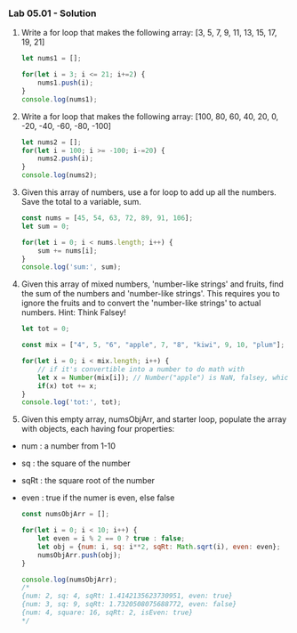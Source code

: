 ### Lab 05.01 - Solution

1. Write a for loop that makes the following array: [3, 5, 7, 9, 11, 13, 15, 17, 19, 21]

    ```js
    let nums1 = [];

    for(let i = 3; i <= 21; i+=2) {
        nums1.push(i);
    }
    console.log(nums1);
    ```

2. Write a for loop that makes the following array: [100, 80, 60, 40, 20, 0, -20, -40, -60, -80, -100]

    ```js
    let nums2 = [];
    for(let i = 100; i >= -100; i-=20) {
        nums2.push(i);
    }
    console.log(nums2);
    ```

3. Given this array of numbers, use a for loop to add up all the numbers. Save the total to a variable, sum.
        
    ```js
    const nums = [45, 54, 63, 72, 89, 91, 106];
    let sum = 0;

    for(let i = 0; i < nums.length; i++) {
        sum += nums[i];
    }
    console.log('sum:', sum);
    ```

4. Given this array of mixed numbers, 'number-like strings' and fruits, find the sum of the numbers and 'number-like strings'. This requires you to ignore the fruits and to convert the 'number-like strings' to actual numbers. Hint: Think Falsey!

    ```js
    let tot = 0;

    const mix = ["4", 5, "6", "apple", 7, "8", "kiwi", 9, 10, "plum"];

    for(let i = 0; i < mix.length; i++) {
        // if it's convertible into a number to do math with
        let x = Number(mix[i]); // Number("apple") is NaN, falsey, which returns false
        if(x) tot += x;
    }
    console.log('tot:', tot);
    ```

5. Given this empty array, numsObjArr, and starter loop, populate the array with objects, each having four properties:
- num : a number from 1-10
- sq : the square of the number  
- sqRt : the square root of the number
- even : true if the numer is even, else false

    ```js
    const numsObjArr = [];

    for(let i = 0; i < 10; i++) {
        let even = i % 2 == 0 ? true : false;
        let obj = {num: i, sq: i**2, sqRt: Math.sqrt(i), even: even};
        numsObjArr.push(obj);
    }

    console.log(numsObjArr);
    /*
    {num: 2, sq: 4, sqRt: 1.4142135623730951, even: true}
    {num: 3, sq: 9, sqRt: 1.7320508075688772, even: false}
    {num: 4, square: 16, sqRt: 2, isEven: true}
    */
    ```